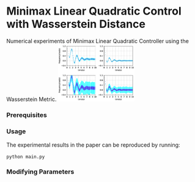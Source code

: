 # Minimax Linear Quadratic Control with Wasserstein Distance
Numerical experiments of Minimax Linear Quadratic Controller using the Wasserstein Metric.
<img src="Figure_1.gif" alt="drawing" width="200"/>

### Prerequisites

### Usage
The experimental results in the paper can be reproduced by running:
```
python main.py
```

### Modifying Parameters

